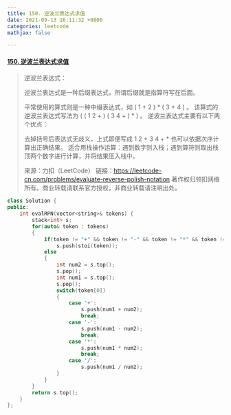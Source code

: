 ```yaml
---
title: 150. 逆波兰表达式求值
date: 2021-09-13 16:11:32 +0800
categories: leetcode
mathjax: false

---
```


#### [150. 逆波兰表达式求值](https://leetcode-cn.com/problems/evaluate-reverse-polish-notation/)

> 逆波兰表达式：
>
> 逆波兰表达式是一种后缀表达式，所谓后缀就是指算符写在后面。
>
> 平常使用的算式则是一种中缀表达式，如 ( 1 + 2 ) * ( 3 + 4 ) 。
> 该算式的逆波兰表达式写法为 ( ( 1 2 + ) ( 3 4 + ) * ) 。
> 逆波兰表达式主要有以下两个优点：
>
> 去掉括号后表达式无歧义，上式即便写成 1 2 + 3 4 + * 也可以依据次序计算出正确结果。
> 适合用栈操作运算：遇到数字则入栈；遇到算符则取出栈顶两个数字进行计算，并将结果压入栈中。
>
> 来源：力扣（LeetCode）
> 链接：https://leetcode-cn.com/problems/evaluate-reverse-polish-notation
> 著作权归领扣网络所有。商业转载请联系官方授权，非商业转载请注明出处。


```c++
class Solution {
public:
    int evalRPN(vector<string>& tokens) {
        stack<int> s;
        for(auto& token : tokens)
        {
            if(token != "+" && token != "-" && token != "*" && token != "/")
                s.push(stoi(token));
            else
            {
                int num2 = s.top();
                s.pop();
                int num1 = s.top();
                s.pop();
                switch(token[0])
                {
                    case '+':
                        s.push(num1 + num2);
                        break;
                    case '-':
                        s.push(num1 - num2);
                        break;
                    case '*':
                        s.push(num1 * num2);
                        break;
                    case '/':
                        s.push(num1 / num2);
                }
            }
        }
        return s.top();
    }
};
```
